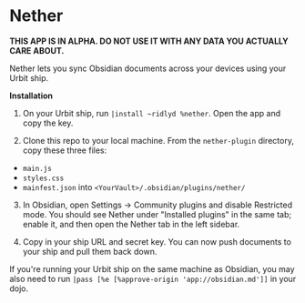 # Nether

**THIS APP IS IN ALPHA. DO NOT USE IT WITH ANY DATA YOU ACTUALLY CARE ABOUT.**

Nether lets you sync Obsidian documents across your devices using your Urbit ship.

**Installation**

1. On your Urbit ship, run `|install ~ridlyd %nether`. Open the app and copy the key. 

2. Clone this repo to your local machine. From the `nether-plugin` directory, copy these three files:
- `main.js`
- `styles.css`
- `mainfest.json`
into `<YourVault>/.obsidian/plugins/nether/`

3. In Obsidian, open Settings -> Community plugins and disable Restricted mode. You should see Nether under "Installed plugins" in the same tab; enable it, and then open the Nether tab in the left sidebar.

4. Copy in your ship URL and secret key. You can now push documents to your ship and pull them back down.

If you're running your Urbit ship on the same machine as Obsidian, you may also need to run `|pass [%e [%approve-origin 'app://obsidian.md']]` in your dojo.